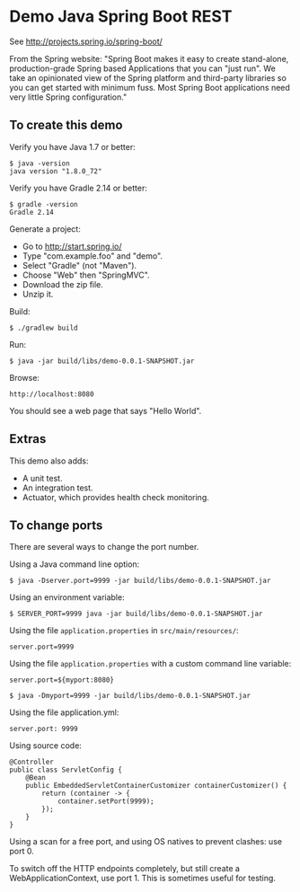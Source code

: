 # Demo Java Spring Boot REST

See http://projects.spring.io/spring-boot/

From the Spring website: "Spring Boot makes it easy to create stand-alone, production-grade Spring based Applications that you can "just run". We take an opinionated view of the Spring platform and third-party libraries so you can get started with minimum fuss. Most Spring Boot applications need very little Spring configuration."

## To create this demo

Verify you have Java 1.7 or better:

    $ java -version
    java version "1.8.0_72"

Verify you have Gradle 2.14 or better:

    $ gradle -version
    Gradle 2.14

Generate a project:

  * Go to http://start.spring.io/
  * Type "com.example.foo" and "demo".
  * Select "Gradle" (not "Maven").
  * Choose "Web" then "SpringMVC".
  * Download the zip file.
  * Unzip it.

Build:

    $ ./gradlew build

Run:

    $ java -jar build/libs/demo-0.0.1-SNAPSHOT.jar

Browse:

    http://localhost:8080

You should see a web page that says "Hello World".

## Extras

This demo also adds:

  * A unit test.
  * An integration test.
  * Actuator, which provides health check monitoring.

## To change ports

There are several ways to change the port number.

Using a Java command line option:

    $ java -Dserver.port=9999 -jar build/libs/demo-0.0.1-SNAPSHOT.jar

Using an environment variable:

    $ SERVER_PORT=9999 java -jar build/libs/demo-0.0.1-SNAPSHOT.jar

Using the file `application.properties` in `src/main/resources/`:

    server.port=9999

Using the file `application.properties` with a custom command line variable:

    server.port=${myport:8080}

    $ java -Dmyport=9999 -jar build/libs/demo-0.0.1-SNAPSHOT.jar

Using the file application.yml:

    server.port: 9999

Using source code:

    @Controller
    public class ServletConfig {
        @Bean
        public EmbeddedServletContainerCustomizer containerCustomizer() {
            return (container -> {
                container.setPort(9999);
            });
        }
    }

Using a scan for a free port, and using OS natives to prevent clashes: use port 0.

To switch off the HTTP endpoints completely, but still create a WebApplicationContext, use port 1. This is sometimes useful for testing.
